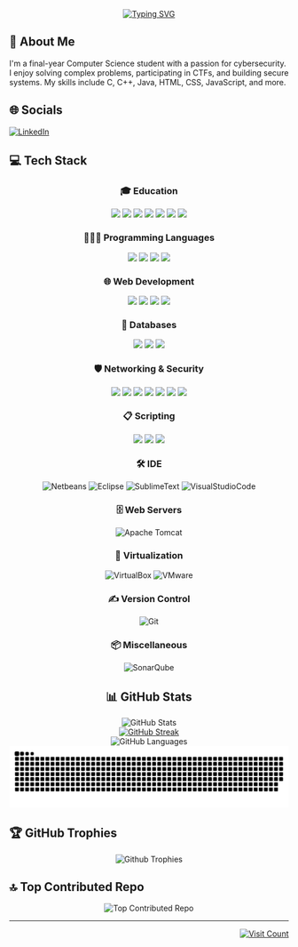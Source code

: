 <div align="center">
  <a href="https://git.io/typing-svg">
    <img src="https://readme-typing-svg.demolab.com?font=Bungee+Spice&pause=800&center=true&vCenter=true&width=500&height=70&lines=+Hi+there%F0%9F%91%8B;I'm+Victor+Kravchuk+Vorkevych+" alt="Typing SVG">
  </a>
</div>

## 💫 About Me
I'm a final-year Computer Science student with a passion for cybersecurity. I enjoy solving complex problems, participating in CTFs, and building secure systems. My skills include C, C++, Java, HTML, CSS, JavaScript, and more.

## 🌐 Socials
[![LinkedIn](https://img.shields.io/badge/LinkedIn-%230077B5.svg?logo=linkedin&logoColor=white)](https://linkedin.com/in/victorkvorkevych) 

## 💻 Tech Stack
<div align="center">
  <h3>🎓 Education</h3>
  <img src="https://img.shields.io/badge/Codewars-B1361E?style=for-the-badge&logo=codewars&logoColor=grey" />
  <img src="https://img.shields.io/badge/-Hackerrank-2EC866?style=for-the-badge&logo=HackerRank&logoColor=white" />
  <img src="https://img.shields.io/badge/-HackTheBox-%239FEF00?style=for-the-badge&logo=hackthebox&logoColor=white" />
  <img src="https://img.shields.io/badge/-TryHackMe-%23212C42?style=for-the-badge&logo=tryhackme&logoColor=white" />
  <img src="https://img.shields.io/badge/-HackerOne-%23494649?style=for-the-badge&logo=hackerone&logoColor=white" />
  <img src="https://img.shields.io/badge/build-%20-gray?style=for-the-badge&logo=pandora&label=PicoCTF" />
  <img src="https://img.shields.io/badge/-LeetCode-FFA116?style=for-the-badge&logo=LeetCode&logoColor=black" />
</div>

<div align="center">
  <h3>👨🏻‍💻 Programming Languages</h3>
  <img src="https://img.shields.io/badge/c++-%2300599C.svg?style=for-the-badge&logo=c%2B%2B&logoColor=white" />
  <img src="https://img.shields.io/badge/c-%2300599C.svg?style=for-the-badge&logo=c&logoColor=white" />
  <img src="https://img.shields.io/badge/java-%23ED8B00.svg?style=for-the-badge&logo=openjdk&logoColor=white" />
  <img src="https://img.shields.io/badge/python-3670A0?style=for-the-badge&logo=python&logoColor=ffdd54" />
</div>

<div align="center">
  <h3>🌐 Web Development</h3>
  <img src="https://img.shields.io/badge/html5-%23E34F26.svg?style=for-the-badge&logo=html5&logoColor=white" />
  <img src="https://img.shields.io/badge/css3-%231572B6.svg?style=for-the-badge&logo=css3&logoColor=white" />
  <img src="https://img.shields.io/badge/javascript-%23323330.svg?style=for-the-badge&logo=javascript&logoColor=%23F7DF1E" />
  <img src="https://img.shields.io/badge/bootstrap-%238511FA.svg?style=for-the-badge&logo=bootstrap&logoColor=white" />
</div>

<div align="center">
  <h3>💾 Databases</h3>
  <img src="https://img.shields.io/badge/mysql-4479A1.svg?style=for-the-badge&logo=mysql&logoColor=white" />
  <img src="https://img.shields.io/badge/MariaDB-003545?style=for-the-badge&logo=mariadb&logoColor=white" />
  <img src="https://img.shields.io/badge/Oracle-F80000?style=for-the-badge&logo=oracle&logoColor=white" />
</div>

<div align="center">
  <h3>🛡️ Networking & Security</h3>
  <img src="https://img.shields.io/badge/cisco-%23049fd9.svg?style=for-the-badge&logo=cisco&logoColor=black" />
  <img src="https://img.shields.io/badge/splunk-%23000000.svg?style=for-the-badge&logo=splunk&logoColor=white" />
  <img src="https://img.shields.io/badge/-ElasticSearch-005571?style=for-the-badge&logo=elasticsearch" />
  <img src="https://img.shields.io/badge/-Kali%20Linux-%23557C94?style=for-the-badge&logo=kalilinux&logoColor=white" />
  <img src="https://img.shields.io/badge/-Wireshark-%231679A7?style=for-the-badge&logo=wireshark&logoColor=white" />
  <img src="https://img.shields.io/badge/azure-%230072C6.svg?style=for-the-badge&logo=microsoftazure&logoColor=white" />
  <img src="https://img.shields.io/badge/burpsuite-FF6633?style=for-the-badge&logo=burpsuite&logoColor=white" />
</div>

<div align="center">
  <h3>📋 Scripting</h3>
  <img src="https://img.shields.io/badge/shell_script-%23121011.svg?style=for-the-badge&logo=gnu-bash&logoColor=white" />
  <img src="https://img.shields.io/badge/PowerShell-%235391FE.svg?style=for-the-badge&logo=powershell&logoColor=white" />
  <img src="https://img.shields.io/badge/Windows%20Terminal-%234D4D4D.svg?style=for-the-badge&logo=windows-terminal&logoColor=white" />
</div>

<div align="center">
  <h3>🛠️ IDE</h3>
  <img src="https://img.shields.io/badge/apache%20netbeans-1B6AC6?style=for-the-badge&logo=apache%20netbeans%20IDE&logoColor=white" alt="Netbeans">
  <img src="https://img.shields.io/badge/Eclipse-2C2255?style=for-the-badge&logo=eclipse&logoColor=white" alt="Eclipse">
  <img src="https://img.shields.io/badge/sublime_text-%23575757.svg?&style=for-the-badge&logo=sublime-text&logoColor=important" alt="SublimeText">
  <img src="https://img.shields.io/badge/Visual_Studio_Code-0078D4?style=for-the-badge&logo=visual%20studio%20code&logoColor=white" alt="VisualStudioCode">
</div>

<div align="center">
  <h3>🗄️ Web Servers</h3>
  <img src="https://img.shields.io/badge/apache%20tomcat-%23F8DC75.svg?style=for-the-badge&logo=apache-tomcat&logoColor=black" alt="Apache Tomcat">
</div>

<div align="center">
  <h3>📲 Virtualization</h3>
  <img src="https://img.shields.io/badge/VirtualBox-21416b?style=for-the-badge&logo=VirtualBox&logoColor=white" alt="VirtualBox">
  <img src="https://img.shields.io/badge/VMware-231f20?style=for-the-badge&logo=VMware&logoColor=white" alt="VMware">
</div>

<div align="center">
  <h3>✍️ Version Control</h3>
  <img src="https://img.shields.io/badge/git-%23F05033.svg?style=for-the-badge&logo=git&logoColor=white" alt="Git">
</div>

<div align="center">
  <h3>📦 Miscellaneous</h3>
  <img src="https://img.shields.io/badge/SonarQube-black?style=for-the-badge&logo=sonarqube&logoColor=4E9BCD" alt="SonarQube">
</div>

<div align="center">
  <h2>📊 GitHub Stats</h2>
  <img src="https://github-readme-stats.vercel.app/api?username=vectorete&show_icons=true&theme=vision-friendly-dark&hide_border=false&bg_color=00000000" alt="GitHub Stats"><br/>
  <a href="https://git.io/streak-stats">
    <img src="https://streak-stats.demolab.com?user=vectorete&theme=rising-sun&hide_border=false&mode=weekly" alt="GitHub Streak">
  </a><br/>
  <img src="https://github-readme-stats.vercel.app/api/top-langs/?username=vectorete&theme=vision-friendly-dark&show_icons=true&hide_border=false&layout=compact&bg_color=00000000" alt="GitHub Languages"><br/>
  <picture>
    <source media="(prefers-color-scheme: dark)" srcset="https://raw.githubusercontent.com/vectorete/vectorete/output/github-contribution-grid-snake-dark.svg">
    <source media="(prefers-color-scheme: light)" srcset="https://raw.githubusercontent.com/vectorete/vectorete/output/github-contribution-grid-snake.svg">
    <img src="https://raw.githubusercontent.com/vectorete/vectorete/output/github-contribution-grid-snake.svg" alt="GitHub Snake">
  </picture>
</div>

<h2>🏆 GitHub Trophies</h2>
<div align="center">
  <img src="https://github-profile-trophy.vercel.app/?username=vectorete&theme=monokai&no-frame=false&no-bg=true&margin-w=4" alt="Github Trophies">
</div>

<h2>🔝 Top Contributed Repo</h2>
<div align="center">
  <img src="https://github-contributor-stats.vercel.app/api?username=vectorete&limit=5&theme=vision-friendly-dark&combine_all_yearly_contributions=true" alt="Top Contributed Repo">
</div>

---
<div align="right">
  <a href="https://visitcount.itsvg.in">
    <img src="https://visitcount.itsvg.in/api?id=vectorete&icon=1&color=11" alt="Visit Count">
  </a>
</div>
